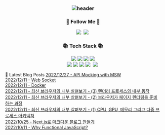
<h3 align="center">

![header](https://capsule-render.vercel.app/api?type=waving&color=gradient&height=260&section=header&text=Fragment&fontAlign=75&fontAlignY=50&fontSize=80&fontColor=ffffff)

</h3>


<h3 align="center">🚀 Follow Me 🚀</h3>
<p align="center">
  <a href="https://velog.io/@ctdlog"><img src="https://img.shields.io/badge/Tech%20Blog-11B48A?style=flat-square&logo=Vimeo&logoColor=white&link=https://velog.io/@ctdlog"/></a>&nbsp
  <a href="mailto:qpflapffhs76@gmail.com"><img src="https://img.shields.io/badge/Email-44A833?style=flat-square&logo=Mail.Ru&logoColor=white&link=qpflapffhs76@gmail.com"/></a>&nbsp
</p>

<h3 align="center">📚 Tech Stack 📚</h3>
<p align="center">
  <img src="https://img.shields.io/badge/HTML-E34F26?style=flat-square&logo=HTML5&logoColor=white"/>
  <img src="https://img.shields.io/badge/CSS3-1572B6?style=flat-square&logo=CSS3&logoColor=white"/>
  <img src="https://img.shields.io/badge/JavaScript-F7DF1E?style=flat-square&logo=javascript&logoColor=white"/>
  <img src="https://img.shields.io/badge/TypeScript-3178C6?style=flat-square&logo=typescript&logoColor=white"/><br/>
  <img src="https://img.shields.io/badge/Node.js-339933?style=flat-square&logo=node.js&logoColor=white"/>
  <img src="https://img.shields.io/badge/React-61DAFB?style=flat-square&logo=react&logoColor=white"/>
  <img src="https://img.shields.io/badge/Next-000000?style=flat-square&logo=next.js&logoColor=white"/>
  <img src="https://img.shields.io/badge/Git-F05032?style=flat-square&logo=Git&logoColor=white"/>&nbsp
  <img src="https://img.shields.io/badge/AWS-232F3E?style=flat-square&logo=AmazonAWS&logoColor=white"/></a>&nbsp

</p>

📌 Latest Blog Posts
[2022/12/27 - API Mocking with MSW](https://velog.io/@ctdlog/API-Mocking-with-MSW) <br/>
[2022/12/11 - Web Socket](https://velog.io/@ctdlog/Web-Socket) <br/>
[2022/12/11 - Docker](https://velog.io/@ctdlog/Docker) <br/>
[2022/12/11 - 최신 브라우저의 내부 살펴보기 - (3) 렌더러 프로세스의 내부 동작](https://velog.io/@ctdlog/%EC%B5%9C%EC%8B%A0-%EB%B8%8C%EB%9D%BC%EC%9A%B0%EC%A0%80%EC%9D%98-%EB%82%B4%EB%B6%80-%EC%82%B4%ED%8E%B4%EB%B3%B4%EA%B8%B0-3-%EB%A0%8C%EB%8D%94%EB%9F%AC-%ED%94%84%EB%A1%9C%EC%84%B8%EC%84%9C%EC%9D%98-%EB%82%B4%EB%B6%80-%EB%8F%99%EC%9E%91) <br/>
[2022/12/11 - 최신 브라우저의 내부 살펴보기 - (2) 브라우저가 페이지 렌더링을 준비하는 과정](https://velog.io/@ctdlog/%EC%B5%9C%EC%8B%A0-%EB%B8%8C%EB%9D%BC%EC%9A%B0%EC%A0%80%EC%9D%98-%EB%82%B4%EB%B6%80-%EC%82%B4%ED%8E%B4%EB%B3%B4%EA%B8%B0-2-%EB%B8%8C%EB%9D%BC%EC%9A%B0%EC%A0%80%EA%B0%80-%ED%8E%98%EC%9D%B4%EC%A7%80-%EB%A0%8C%EB%8D%94%EB%A7%81%EC%9D%84-%EC%A4%80%EB%B9%84%ED%95%98%EB%8A%94-%EA%B3%BC%EC%A0%95) <br/>
[2022/12/11 - 최신 브라우저의 내부 살펴보기 - (1) CPU, GPU, 메모리 그리고 다중 프로세스 아키텍처](https://velog.io/@ctdlog/%EC%B5%9C%EC%8B%A0-%EB%B8%8C%EB%9D%BC%EC%9A%B0%EC%A0%80%EC%9D%98-%EB%82%B4%EB%B6%80-%EC%82%B4%ED%8E%B4%EB%B3%B4%EA%B8%B0-1-CPU-GPU-%EB%A9%94%EB%AA%A8%EB%A6%AC-%EA%B7%B8%EB%A6%AC%EA%B3%A0-%EB%8B%A4%EC%A4%91-%ED%94%84%EB%A1%9C%EC%84%B8%EC%8A%A4-%EC%95%84%ED%82%A4%ED%85%8D%EC%B2%98) <br/>
[2022/10/25 - Next.js로 마크다운 블로그 만들기](https://velog.io/@ctdlog/Next.js%EB%A1%9C-%EB%A7%88%ED%81%AC%EB%8B%A4%EC%9A%B4-%EB%B8%94%EB%A1%9C%EA%B7%B8-%EB%A7%8C%EB%93%A4%EA%B8%B0) <br/>
[2022/10/11 - Why Functional JavaScript?](https://velog.io/@ctdlog/Why-Functional-JavaScript) <br/>
